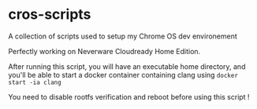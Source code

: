 # cros-scripts
A collection of scripts used to setup my Chrome OS dev environement 

Perfectly working on Neverware Cloudready Home Edition.

After running this script, you will have an executable home directory, and you'll be able to start a docker container containing clang using 
```docker start -ia clang```

You need to disable rootfs verification and reboot before using this script !